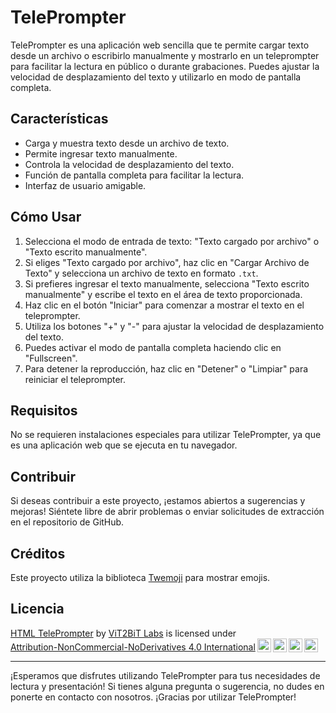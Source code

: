 # TelePrompter

TelePrompter es una aplicación web sencilla que te permite cargar texto desde un archivo o escribirlo manualmente y mostrarlo en un teleprompter para facilitar la lectura en público o durante grabaciones. Puedes ajustar la velocidad de desplazamiento del texto y utilizarlo en modo de pantalla completa.

## Características

- Carga y muestra texto desde un archivo de texto.
- Permite ingresar texto manualmente.
- Controla la velocidad de desplazamiento del texto.
- Función de pantalla completa para facilitar la lectura.
- Interfaz de usuario amigable.

## Cómo Usar

1. Selecciona el modo de entrada de texto: "Texto cargado por archivo" o "Texto escrito manualmente".
2. Si eliges "Texto cargado por archivo", haz clic en "Cargar Archivo de Texto" y selecciona un archivo de texto en formato `.txt`.
3. Si prefieres ingresar el texto manualmente, selecciona "Texto escrito manualmente" y escribe el texto en el área de texto proporcionada.
4. Haz clic en el botón "Iniciar" para comenzar a mostrar el texto en el teleprompter.
5. Utiliza los botones "+" y "-" para ajustar la velocidad de desplazamiento del texto.
6. Puedes activar el modo de pantalla completa haciendo clic en "Fullscreen".
7. Para detener la reproducción, haz clic en "Detener" o "Limpiar" para reiniciar el teleprompter.

## Requisitos

No se requieren instalaciones especiales para utilizar TelePrompter, ya que es una aplicación web que se ejecuta en tu navegador.

## Contribuir

Si deseas contribuir a este proyecto, ¡estamos abiertos a sugerencias y mejoras! Siéntete libre de abrir problemas o enviar solicitudes de extracción en el repositorio de GitHub.

## Créditos

Este proyecto utiliza la biblioteca [Twemoji](https://twemoji.maxcdn.com) para mostrar emojis.

## Licencia

<p xmlns:cc="http://creativecommons.org/ns#" xmlns:dct="http://purl.org/dc/terms/"><a property="dct:title" rel="cc:attributionURL" href="https://github.com/vit2bit/teleprompter">HTML TelePrompter</a> by <a rel="cc:attributionURL dct:creator" property="cc:attributionName" href="https://vit2bit.live">ViT2BiT Labs</a> is licensed under <a href="http://creativecommons.org/licenses/by-nc-nd/4.0/?ref=chooser-v1" target="_blank" rel="license noopener noreferrer" style="display:inline-block;">Attribution-NonCommercial-NoDerivatives 4.0 International<img style="height:22px!important;margin-left:3px;vertical-align:text-bottom;" src="https://mirrors.creativecommons.org/presskit/icons/cc.svg?ref=chooser-v1"><img style="height:22px!important;margin-left:3px;vertical-align:text-bottom;" src="https://mirrors.creativecommons.org/presskit/icons/by.svg?ref=chooser-v1"><img style="height:22px!important;margin-left:3px;vertical-align:text-bottom;" src="https://mirrors.creativecommons.org/presskit/icons/nc.svg?ref=chooser-v1"><img style="height:22px!important;margin-left:3px;vertical-align:text-bottom;" src="https://mirrors.creativecommons.org/presskit/icons/nd.svg?ref=chooser-v1"></a></p>

---

¡Esperamos que disfrutes utilizando TelePrompter para tus necesidades de lectura y presentación! Si tienes alguna pregunta o sugerencia, no dudes en ponerte en contacto con nosotros. ¡Gracias por utilizar TelePrompter!